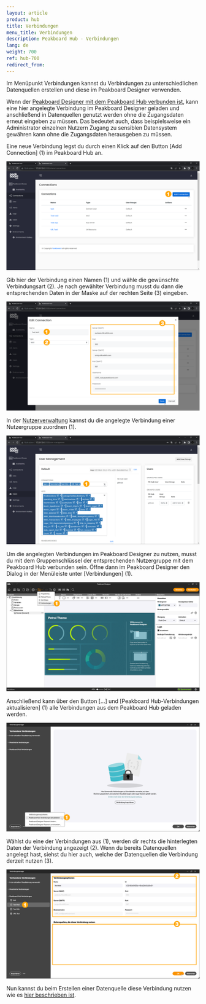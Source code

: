 ```yaml
---
layout: article
product: hub
title: Verbindungen
menu_title: Verbindungen
description: Peakboard Hub - Verbindungen
lang: de
weight: 700
ref: hub-700
redirect_from:
---
```


Im Menüpunkt Verbindungen kannst du Verbindungen zu unterschiedlichen Datenquellen erstellen und diese im Peakboard Designer verwenden.

Wenn der [Peakboard Designer mit dem Peakboard Hub verbunden ist](/hub/de-hub_connectpbdesigner.html), kann eine hier angelegte Verbindung im Peakboard Designer geladen und anschließend in Datenquellen genutzt werden ohne die Zugangsdaten erneut eingeben zu müssen.
Das bedeutet auch, dass beispielsweise ein Administrator einzelnen Nutzern Zugang zu sensiblen Datensystem gewähren kann ohne die Zugangsdaten herausgeben zu müssen.

Eine neue Verbindung legst du durch einen Klick auf den Button [Add Connection] (1) im Peakboard Hub an.

![Verbindung hinzufügen](/assets/images/hub/de_hub_connections-01.png)

Gib hier der Verbindung einen Namen (1) und wähle die gewünschte Verbindungsart (2).
Je nach gewählter Verbindung musst du dann die entsprechenden Daten in der Maske auf der rechten Seite (3) eingeben.

![Verbindung hinzufügen](/assets/images/hub/de_hub_connections-02.png)

In der [Nutzerverwaltung](/hub/de-hub_usermanagement.html) kannst du die angelegte Verbindung einer Nutzergruppe zuordnen (1).

![Nutzergruppen](/assets/images/hub/de_hub_connections-03.png)

Um die angelegten Verbindungen im Peakboard Designer zu nutzen, musst du mit dem Gruppenschlüssel der entsprechenden Nutzergruppe mit dem Peakboard Hub verbunden sein.
Öffne dann im Peakboard Designer den Dialog in der Menüleiste unter [Verbindungen] (1).

![Verbindungen](/assets/images/hub/de_hub_connections-04.png)

Anschließend kann über den Button […] und [Peakboard Hub-Verbindungen aktualisieren] (1) alle Verbindungen aus dem Peakboard Hub geladen werden.

![Verbindungen aktualisieren](/assets/images/hub/de_hub_connections-05.png)

Wählst du eine der Verbindungen aus (1), werden dir rechts die hinterlegten Daten der Verbindung angezeigt (2).
Wenn du bereits Datenquellen angelegt hast, siehst du hier auch, welche der Datenquellen die Verbindung derzeit nutzen (3).

![Verbindungen anzeigen](/assets/images/hub/de_hub_connections-06.png)

Nun kannst du beim Erstellen einer Datenquelle diese Verbindung nutzen wie es [hier beschrieben ist](/misc/de-shared-connection.html).
